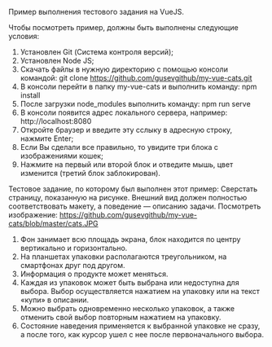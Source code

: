 Пример выполнения тестового задания на VueJS.

Чтобы посмотреть пример, должны быть выполнены следующие условия:
1. Установлен Git (Система контроля версий);
2. Установлен Node JS;
3. Скачать файлы в нужную директорию с помощью консоли командой: git clone https://github.com/gusevgithub/my-vue-cats.git
4. В консоли перейти в папку my-vue-cats и выполнить команду: npm install
5. После загрузки node_modules выполнить команду: npm run serve
6. В консоли появится адрес локального сервера, например: http://localhost:8080
7. Откройте браузер и введите эту сслыку в адресную строку, нажмите Enter;
8. Если Вы сделали все правильно, то увидите три блока с изображениями кошек;
9. Нажмите на первый или второй блок и отведите мышь, цвет изменится (третий блок заблокирован).

Тестовое задание, по которому был выполнен этот пример:
Сверстать страницу, показанную на рисунке. Внешний вид должен полностью
соответствовать макету, а поведение — описанию задачи.
Посмотреть изображение: https://github.com/gusevgithub/my-vue-cats/blob/master/cats.JPG

1. Фон занимает всю площадь экрана, блок находится по центру вертикально и
горизонтально.
2. На планшетах упаковки располагаются треугольником, на смартфонах друг
под другом.
3. Информация о продукте может меняться.
4. Каждая из упаковок может быть выбрана или недоступна для выбора. Выбор
осуществляется нажатием на упаковку или на текст «купи» в описании.
5. Можно выбрать одновременно несколько упаковок, а также отменить свой
выбор повторным нажатием на упаковку.
6. Состояние наведения применяется к выбранной упаковке не сразу, а после
того, как курсор ушел с нее после первоначального выбора.
